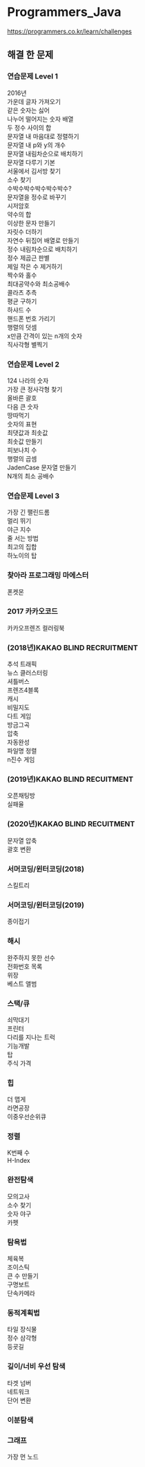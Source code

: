 # Programmers_Java

https://programmers.co.kr/learn/challenges

## 해결 한 문제

### 연습문제 Level 1

2016년  
가운데 글자 가져오기  
같은 숫자는 싫어  
나누어 떨어지는 숫자 배열  
두 정수 사이의 합  
문자열 내 마음대로 정렬하기  
문자열 내 p와 y의 개수  
문자열 내림차순으로 배치하기  
문자열 다루기 기본  
서울에서 김서방 찾기  
소수 찾기  
수박수박수박수박수박수?  
문자열을 정수로 바꾸기  
시저암호  
약수의 합  
이상한 문자 만들기  
자릿수 더하기  
자연수 뒤집어 배열로 만들기  
정수 내림차순으로 배치하기  
정수 제곱근 판별  
제일 작은 수 제거하기  
짝수와 홀수  
최대공약수와 최소공배수  
콜라츠 추측  
평균 구하기  
하샤드 수  
핸드폰 번호 가리기  
행렬의 덧셈  
x만큼 간격이 있는 n개의 숫자  
직사각형 별찍기

### 연습문제 Level 2

124 나라의 숫자  
가장 큰 정사각형 찾기  
올바른 괄호  
다음 큰 숫자  
땅따먹기  
숫자의 표현  
최댓값과 최솟값  
최솟값 만들기  
피보나치 수  
행렬의 곱셈  
JadenCase 문자열 만들기  
N개의 최소 공배수

### 연습문제 Level 3

가장 긴 팰린드롬  
멀리 뛰기  
야근 지수  
줄 서는 방법  
최고의 집합  
하노이의 탑

### 찾아라 프로그래밍 마에스터

폰켓몬

### 2017 카카오코드

카카오프렌즈 컬러링북

### (2018년)KAKAO BLIND RECRUITMENT

추석 트래픽  
뉴스 클러스터링  
셔틀버스  
프렌즈4블록  
캐시  
비밀지도  
다트 게임  
방금그곡  
압축  
자동완성  
파일명 정렬  
n진수 게임

### (2019년)KAKAO BLIND RECUITMENT

오픈채팅방  
실패율

### (2020년)KAKAO BLIND RECUITMENT

문자열 압축  
괄호 변환

### 서머코딩/윈터코딩(2018)

스킬트리

### 서머코딩/윈터코딩(2019)

종이접기

### 해시

완주하지 못한 선수  
전화번호 목록  
위장  
베스트 앨범

### 스택/큐

쇠막대기  
프린터  
다리를 지나는 트럭  
기능개발  
탑  
주식 가격

### 힙

더 맵게  
라면공장  
이중우선순위큐

### 정렬

K번째 수  
H-Index

### 완전탐색

모의고사  
소수 찾기  
숫자 야구  
카펫

### 탐욕법

체육복  
조이스틱  
큰 수 만들기  
구명보트  
단속카메라

### 동적계획법

타일 장식물  
정수 삼각형  
등굣길

### 깊이/너비 우선 탐색

타겟 넘버  
네트워크  
단어 변환

### 이분탐색

### 그래프

가장 먼 노드
